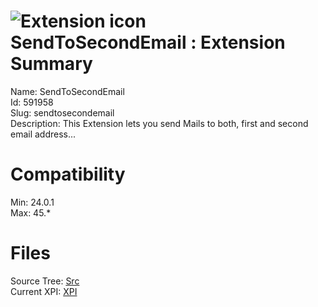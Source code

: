 # ![Extension icon](https://addons.thunderbird.net/static/img/addon-icons/default-64.png) SendToSecondEmail : Extension Summary

Name: SendToSecondEmail  
Id: 591958  
Slug: sendtosecondemail  
Description: This Extension lets you send Mails to both, first and second email address...
  

# Compatibility
Min: 24.0.1  
Max: 45.*  

# Files

Source Tree: [Src](C:/Dev/Thunderbird/ThunderKdB/xall/xOther/591958-sendtosecondemail/src)  
Current XPI: [XPI](C:/Dev/Thunderbird/ThunderKdB/xall/xOther/591958-sendtosecondemail/xpi)  



